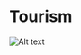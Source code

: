 # Tourism 
![Alt text](https://res.cloudinary.com/dku4vsluy/image/upload/v1736215198/jdffufwbldqyyhetxsua.png)

